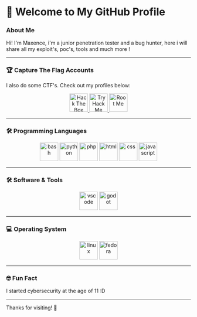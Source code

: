 # 👋 Welcome to My GitHub Profile

### About Me

Hi! I'm Maxence, i'm a junior penetration tester and a bug hunter, here i will share all my exploit's, poc's, tools and much more !

---
### 🏆 Capture The Flag Accounts

I also do some CTF's. Check out my profiles below:

<div align="center">
  <a href="https://app.hackthebox.com/users/1903314">
    <img src="https://app.hackthebox.com/images/HTB-favicon/favicon.ico" alt="Hack The Box" width="50" height="50"/>
  </a>
  <a href="https://tryhackme.com/p/Hysox">
    <img src="https://tryhackme.com/images/tryhackme-logo.svg" alt="TryHackMe" width="50" height="50"/>
  </a>
  <a href="https://www.root-me.org/Hysox-903835?lang=fr#d2fae1b33e763acf92971826c2bac0b9">
    <img src="https://www.root-me.org/images/logo.png" alt="Root Me" width="50" height="50"/>
  </a>
</div>

---

### 🛠️ Programming Languages

<div align="center">
  <img src="https://cdn.jsdelivr.net/gh/devicons/devicon/icons/bash/bash-original.svg" alt="bash" width="50" height="50"/>
  <img src="https://cdn.jsdelivr.net/gh/devicons/devicon/icons/python/python-original.svg" alt="python" width="50" height="50"/>
  <img src="https://cdn.jsdelivr.net/gh/devicons/devicon/icons/php/php-original.svg" alt="php" width="50" height="50"/>
  <img src="https://cdn.jsdelivr.net/gh/devicons/devicon/icons/html5/html5-original.svg" alt="html" width="50" height="50"/>
  <img src="https://cdn.jsdelivr.net/gh/devicons/devicon/icons/css3/css3-original.svg" alt="css" width="50" height="50"/>
  <img src="https://cdn.jsdelivr.net/gh/devicons/devicon/icons/javascript/javascript-original.svg" alt="javascript" width="50" height="50"/>
</div>

---

### 🛠️ Software & Tools

<div align="center">
  <img src="https://cdn.jsdelivr.net/gh/devicons/devicon/icons/vscode/vscode-original.svg" alt="vscode" width="50" height="50"/>
  <img src="https://upload.wikimedia.org/wikipedia/commons/6/6a/Godot_icon.svg" alt="godot" width="50" height="50"/>
</div>

---

### 💻 Operating System

<div align="center">
  <img src="https://cdn.jsdelivr.net/gh/devicons/devicon/icons/linux/linux-original.svg" alt="linux" width="50" height="50"/>
  <img src="https://upload.wikimedia.org/wikipedia/commons/3/3f/Fedora_logo.svg" alt="fedora" width="50" height="50"/>
</div>

---

### 🤓 Fun Fact

I started cybersecurity at the age of 11 :D

---

Thanks for visiting! 🚀
